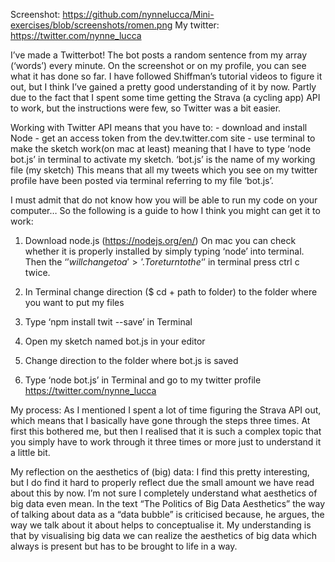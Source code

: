 Screenshot: https://github.com/nynnelucca/Mini-exercises/blob/screenshots/romen.png
My twitter: https://twitter.com/nynne_lucca

I’ve made a Twitterbot! The bot posts a random sentence from my array (‘words’) every minute. On the screenshot or on my profile, you can see what it has done so far. I have followed Shiffman’s tutorial videos to figure it out, but I think I’ve gained a pretty good understanding of it by now. Partly due to the fact that I spent some time getting the Strava (a cycling app) API to work, but the instructions were few, so Twitter was a bit easier. 

Working with Twitter API means that you have to:
	- download and install Node 
	- get an access token from the dev.twitter.com site
	- use terminal to make the sketch work(on mac at least) 
	  meaning that I have to type ‘node bot.js’ in terminal to   	  activate my sketch. ‘bot.js’ is the name of my working file 	  (my sketch)
This means that all my tweets which you see on my twitter profile have been posted via terminal referring to my file ‘bot.js’.

I must admit that do not know how you will be able to run my code on your computer… So the following is a guide to how I think you might can get it to work: 

1.  Download node.js (https://nodejs.org/en/) 
    On mac you can check whether it is properly installed by simply typing ‘node’ into terminal. Then the ‘$’ will change to a         '>’. To return to the ‘$’ in terminal press ctrl c twice.
 
2.  In Terminal change direction ($ cd + path to folder) to the folder where you want to put my files 

3.  Type ‘npm install twit --save’ in Terminal

4.  Open my sketch named bot.js in your editor 

5.  Change direction to the folder where bot.js is saved

6.  Type ‘node bot.js’ in Terminal and go to my twitter profile https://twitter.com/nynne_lucca

My process: As I mentioned I spent a lot of time figuring the Strava API out, which means that I basically have gone through the steps three times. At first this bothered me, but then I realised that it is such a complex topic that you simply have to work through it three times or more just to understand it a little bit. 

My reflection on the aesthetics of (big) data:
I find this pretty interesting, but I do find it hard to properly reflect due the small amount we have read about this by now. I’m not sure I completely understand what aesthetics of big data even mean. In the text “The Politics of Big Data Aesthetics” the way of talking about data as a “data bubble” is criticised because, he argues, the way we talk about it about helps to conceptualise it. My understanding is that by visualising big data we can realize the aesthetics of big data which always is present but has to be brought to life in a way. 
